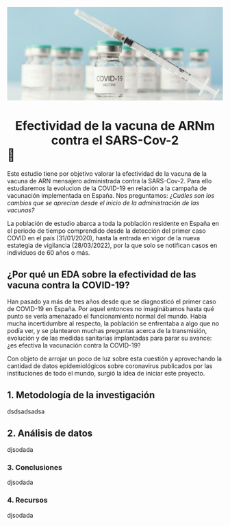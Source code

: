 ![imagen](https://github.com/marinagoju/EDA-COVID-19-Vaccine/blob/main/src/data/vacuna.jpg)
# <div align="center">**Efectividad de la vacuna de ARNm contra el SARS-Cov-2**</div>:syringe:

Este estudio tiene por objetivo valorar la efectividad de la vacuna de la vacuna de ARN mensajero administrada contra la SARS-Cov-2. Para ello estudiaremos la evolucion de la COVID-19 en relación a la campaña de vacunación implementada en España. Nos preguntamos: *¿Cuáles son los cambios que se aprecian desde el inicio de la administración de las vacunas?*  

La población de estudio abarca a toda la población residente en España en el periodo de tiempo comprendido desde la detección del primer caso COVID en el país (31/01/2020), hasta la entrada en vigor de la nueva estategia de vigilancia (28/03/2022), por la que solo se notifican casos en individuos de 60 años o más.

## ¿Por qué un EDA sobre la efectividad de las vacuna contra la COVID-19?

Han pasado ya más de tres años desde que se diagnosticó el primer caso de COVID-19 en España. Por aquel entonces no imaginábamos hasta qué punto se vería amenazado el funcionamiento normal del mundo. Había mucha incertidumbre al respecto, la población se enfrentaba a algo que no podía ver, y se plantearon muchas preguntas acerca de la transmisión, evolución y de las medidas sanitarias implantadas para parar su avance: ¿es efectiva la vacunación contra la COVID-19?

Con objeto de arrojar un poco de luz sobre esta cuestión y aprovechando la cantidad de datos epidemiológicos sobre coronavirus publicados por las instituciones de todo el mundo, surgió la idea de iniciar este proyecto.



## 1. Metodología de la investigación
dsdsadsadsa

## 2. Análisis de datos  
djsodada

### 3. Conclusiones  
djsodada

### 4. Recursos  
djsodada

